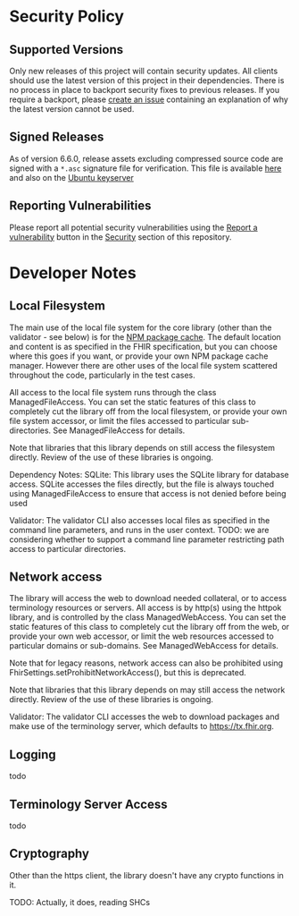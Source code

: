 # Security Policy

## Supported Versions

Only new releases of this project will contain security updates. All clients should use the latest version of this project in their dependencies. There is no process in place to backport security fixes to previous releases. If you require a backport, please [create an issue](../../issues/new/choose) containing an explanation of why the latest version cannot be used.

## Signed Releases

As of version 6.6.0, release assets excluding compressed source code are signed with a `*.asc` signature file for verification. This file is available [here](https://hl7.github.io/assets/keys/public.pgp) and also on the [Ubuntu keyserver](https://keyserver.ubuntu.com/pks/lookup?search=85D1C17CF1152107B272386C8FDFA68281399B5D&fingerprint=on&op=index)

## Reporting Vulnerabilities

Please report all potential security vulnerabilities using the [Report a vulnerability](../../security/advisories/new) button in the [Security](../../security) section of this repository. 

# Developer Notes

## Local Filesystem

The main use of the local file system for the core library (other than the validator - see below) is for the 
[NPM package cache](https://confluence.hl7.org/display/FHIR/FHIR+Package+Cache). The default location and content
is as specified in the FHIR specification, but you can choose where this goes if you want, or provide your own 
NPM package cache manager. However there are other uses of the local file system scattered throughout the code, 
particularly in the test cases.

All access to the local file system runs through the class ManagedFileAccess. You can 
set the static features of this class to completely cut the library off from the 
local filesystem, or provide your own file system accessor, or limit the files accessed
to particular sub-directories. See ManagedFileAccess for details.

Note that libraries that this library depends on still access the filesystem directly. Review
of the use of these libraries is ongoing.

Dependency Notes:
 SQLite: This library uses the SQLite library for database access. SQLite accesses the files directly, 
   but the file is always touched using ManagedFileAccess to ensure that access is not denied before 
   being used 
   
Validator: The validator CLI also accesses local files as specified in the command line parameters, 
and runs in the user context. TODO: we are considering whether to support a command line parameter 
restricting path access to particular directories.

## Network access

The library will access the web to download needed collateral, or to access terminology resources or servers.
All access is by http(s) using the httpok library, and is controlled by the class ManagedWebAccess. You can 
set the static features of this class to completely cut the library off from the  web, or provide your own 
web accessor, or limit the web resources accessed to particular domains or sub-domains. See ManagedWebAccess 
for details.

Note that for legacy reasons, network access can also be prohibited using 
FhirSettings.setProhibitNetworkAccess(), but this is deprecated.

Note that libraries that this library depends on may still access the network directly. Review
of the use of these libraries is ongoing.

Validator: The validator CLI accesses the web to download packages and make use of the
terminology server, which defaults to https://tx.fhir.org.

## Logging 

todo

## Terminology Server Access

todo

## Cryptography 

Other than the https client, the library doesn't have any crypto functions in it. 

TODO: Actually, it does, reading SHCs 

